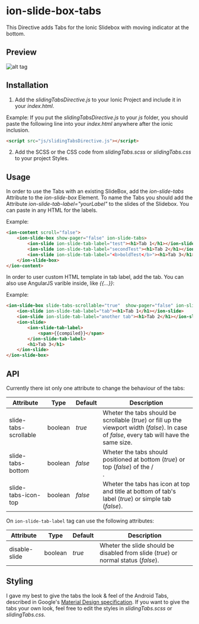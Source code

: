 # ion-slide-box-tabs
This Directive adds Tabs for the Ionic Slidebox with moving indicator at the bottom.

## Preview

![alt tag](/example/img/slideTabs.gif)

## Installation

1. Add the *slidingTabsDirective.js* to your Ionic Project and include it in your *index.html*.

  Example:
  If you put the *slidingTabsDirective.js* to your *js* folder, you should paste the following line into your *index.html* anywhere after the ionic inclusion.

  ```html
  <script src="js/slidingTabsDirective.js"></script>
  ```

2. Add the SCSS or the CSS code from *slidingTabs.scss* or *slidingTabs.css* to your project Styles.

## Usage

In order to use the Tabs with an existing SlideBox, add the *ion-slide-tabs* Attribute to the *ion-slide-box* Element.
To name the Tabs you should add the Attribute *ion-slide-tab-label="yourLabel"* to the slides of the Slidebox. You can paste in any HTML for the labels.

Example:
```html
<ion-content scroll="false">
    <ion-slide-box show-pager="false" ion-slide-tabs>
        <ion-slide ion-slide-tab-label="test"><h1>Tab 1</h1></ion-slide>
        <ion-slide ion-slide-tab-label="secondTest"><h1>Tab 2</h1></ion-slide>
        <ion-slide ion-slide-tab-label="<b>boldTest</b>"><h1>Tab 3</h1></ion-slide>
    </ion-slide-box>
</ion-content>
```

In order to user custom HTML template in tab label, add the *<ion-slide-tab-label>* tab. You can also use AngularJS varible inside, like *{{...}}*:

Example:
```html
<ion-slide-box slide-tabs-scrollable="true"  show-pager="false" ion-slide-tabs>
    <ion-slide ion-slide-tab-label="tab"><h1>Tab 1</h1></ion-slide>
    <ion-slide ion-slide-tab-label="another tab"><h1>Tab 2</h1></ion-slide>
    <ion-slide>
        <ion-slide-tab-label>
            <span>{{compiled}}</span>
        </ion-slide-tab-label>
        <h1>Tab 3</h1>
    </ion-slide>
</ion-slide-box>
```


## API
Currently there ist only one attribute to change the behaviour of the tabs:


|Attribute|Type|Default|Description
|-----------|------|-------------|---------|
| slide-tabs-scrollable | boolean | *true* | Wheter the tabs should be scrollable (*true*) or fill up the viewport width (*false*). In case of *false*, every tab will have the same size.
| slide-tabs-bottom | boolean | *false* | Wheter the tabs should positioned at bottom (*true*) or top (*false*) of the *<ion-content>*/*<div>*.
| slide-tabs-icon-top | boolean | *false* | Wheter the tabs has icon at top and title at bottom of tab's label (*true*) or simple tab (*false*).


On `ion-slide-tab-label` tag can use the following attributes:


|Attribute|Type|Default|Description
|-----------|------|-------------|---------|
| disable-slide | boolean | *true* | Wheter the slide should be disabled from slide (*true*) or normal status (*false*).


## Styling
I gave my best to give the tabs the look & feel of the Android Tabs, described in Google's [Material Design specification](http://www.google.com/design/spec/components/tabs.html).
If you want to give the tabs your own look, feel free to edit the styles in *slidingTabs.scss* or *slidingTabs.css*.
